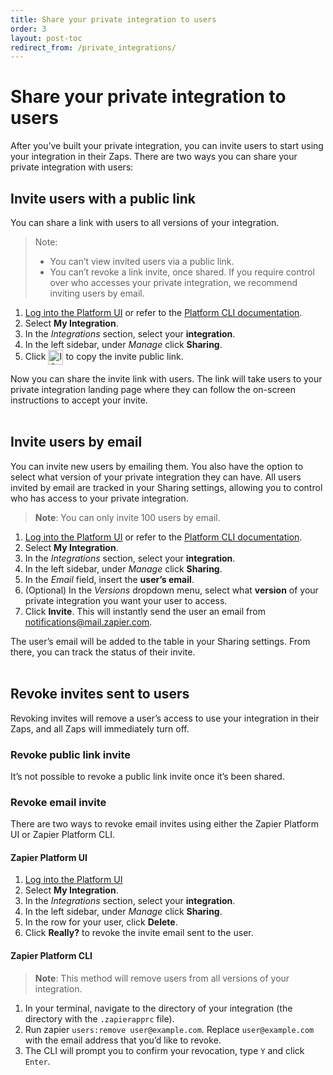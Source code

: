 ```yaml
---
title: Share your private integration to users
order: 3
layout: post-toc
redirect_from: /private_integrations/
---
```

# Share your private integration to users

After you’ve built your private integration, you can invite users to start using your integration in their Zaps. There are two ways you can share your private integration with users:

## Invite users with a public link

You can share a link with users to all versions of your integration. 

> Note:
> * You can’t view invited users via a public link.
> * You can’t revoke a link invite, once shared. If you require control over who accesses your private integration, we recommend inviting users by email. 

1. [Log into the Platform UI](https://zapier.com/app/developer) or refer to the [Platform CLI documentation](https://platform.zapier.com/cli_tutorials/getting-started#invite-users-to-your-app).
2. Select **My Integration**.
3. In the *Integrations* section, select your **integration**.
4. In the left sidebar, under *Manage* click **Sharing**.
5. Click <img style="vertical-align: middle; width:24px;" src="https://res.cloudinary.com/zapier-media/image/upload/zinnia-icons/actionCopy.svg" alt="ICON NAME icon"> to copy the invite public link. 

Now you can share the invite link with users. The link will take users to your private integration landing page where they can follow the on-screen instructions to accept your invite. 
<br>
<br>

## Invite users by email

You can invite new users by emailing them. You also have the option to select what version of your private integration they can have. All users invited by email are tracked in your Sharing settings, allowing you to control who has access to your private integration.

> **Note**: You can only invite 100 users by email.

1. [Log into the Platform UI](https://zapier.com/app/developer) or refer to the [Platform CLI documentation](https://platform.zapier.com/cli_tutorials/getting-started#invite-users-to-your-app).
2. Select **My Integration**.
3. In the *Integrations* section, select your **integration**.
4. In the left sidebar, under *Manage* click **Sharing**.
5. In the *Email* field, insert the **user’s email**.
6. (Optional) In the *Versions* dropdown menu, select what **version** of your private integration you want your user to access.
7. Click **Invite**. This will instantly send the user an email from notifications@mail.zapier.com. 

The user’s email will be added to the table in your Sharing settings. From there, you can track the status of their invite. 
<br>
<br>

## Revoke invites sent to users 

Revoking invites will remove a user’s access to use your integration in their Zaps, and all Zaps will immediately turn off. 

### Revoke public link invite

It’s not possible to revoke a public link invite once it’s been shared. 

### Revoke email invite 

There are two ways to revoke email invites using either the Zapier Platform UI or Zapier Platform CLI.

#### Zapier Platform UI

1. [Log into the Platform UI](https://zapier.com/app/developer) 
2. Select **My Integration**.
3. In the *Integrations* section, select your **integration**.
4. In the left sidebar, under *Manage* click **Sharing**.
5. In the row for your user, click **Delete**.
6. Click **Really?** to revoke the invite email sent to the user. 

#### Zapier Platform CLI

> **Note**: This method will remove users from all versions of your integration.

1. In your terminal, navigate to the directory of your integration (the directory with the `.zapierapprc` file).
2. Run zapier `users:remove user@example.com`. Replace `user@example.com` with the email address that you’d like to revoke.
3. The CLI will prompt you to confirm your revocation, type `Y` and click `Enter`.
